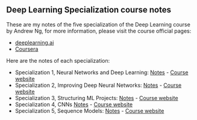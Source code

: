 ## Deep Learning Specialization course notes

These are my notes of the five specialization of the Deep Learning course by Andrew Ng, for more information, please visit the course official pages:

- [deeplearning.ai](https://www.deeplearning.ai/)
- [Coursera](https://fr.coursera.org/specializations/deep-learning)

Here are the notes of each specialization:

* Specialization 1, Neural Networks and Deep Learning: [Notes](Specialisation1.md) - [Course website](https://www.coursera.org/learn/neural-networks-deep-learning?specialization=deep-learning)
* Specialization 2, Improving Deep Neural Networks: [Notes](Specialisation2.md) - [Course website](https://www.coursera.org/learn/deep-neural-network?specialization=deep-learning)
* Specialization 3, Structuring ML Projects: [Notes](Specialisation3.md) - [Course website](https://www.coursera.org/learn/machine-learning-projects?specialization=deep-learning)
* Specialization 4, CNNs [Notes](Specialisation4.md) - [Course website](https://www.coursera.org/learn/convolutional-neural-networks?specialization=deep-learning)
* Specialization 5, Sequence Models: [Notes](Specialisation5.md) - [Course website](https://www.coursera.org/learn/nlp-sequence-models)